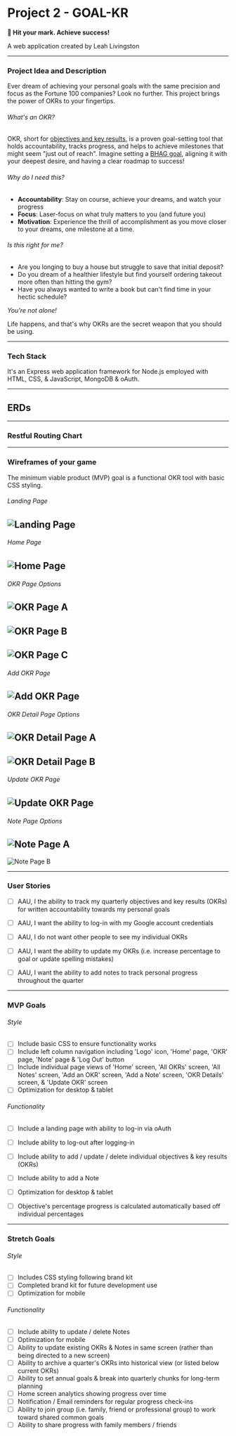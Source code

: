 # Project 2 - GOAL-KR

**🎯 Hit your mark. Achieve success!**

A web application created by Leah Livingston



---
### **Project Idea and Description**
Ever dream of achieving your personal goals with the same precision and focus as the Fortune 100 companies? Look no further. This project brings the power of OKRs to your fingertips. 

###### What's an OKR?
OKR, short for [objectives and key results](https://www.forbes.com/advisor/business/what-is-an-okr-definition-examples/), is a proven goal-setting tool that holds accountability, tracks progress, and helps to achieve milestones that might seem "just out of reach". Imagine setting a [BHAG goal](https://asana.com/resources/bhag-big-hairy-audacious-goal), aligning it with your deepest desire, and having a clear roadmap to success!


###### Why do I need this?
* **Accountability**: Stay on course, achieve your dreams, and watch your progress
* **Focus**: Laser-focus on what truly matters to you (and future you)
* **Motivation**: Experience the thrill of accomplishment as you move closer to your dreams, one milestone at a time.


###### Is this right for me?
* Are you longing to buy a house but struggle to save that initial deposit?
* Do you dream of a healthier lifestyle but find yourself ordering takeout more often than hitting the gym?
* Have you always wanted to write a book but can't find time in your hectic schedule?

*You're not alone!* 

Life happens, and that's why OKRs are the secret weapon that you should be using.

---
### **Tech Stack**
It's an Express web application framework for Node.js employed with HTML, CSS, & JavaScript, MongoDB & oAuth.



---
## ERDs



---
### **Restful Routing Chart**






---
### **Wireframes of your game**
The minimum viable product (MVP) goal is a functional OKR tool with basic CSS styling.

###### Landing Page
![Landing Page](./images/LandingPageWireframe.png)
---
###### Home Page
![Home Page](./images/HomePageWireframe.png)
---
###### OKR Page Options
![OKR Page A](./images/OkrPageWireframeA.png)
---
![OKR Page B](./images/OkrPageWireframeB.png)
---
![OKR Page C](./images/OkrPageWireframeC.png)
---
###### Add OKR Page
![Add OKR Page](./images/AddOkrPageWireframe.png)
---
###### OKR Detail Page Options
![OKR Detail Page A](./images/OkrDetailPageWireframeA.png)
---
![OKR Detail Page B](./images/OkrDetailPageWireframeB.png)
---
###### Update OKR Page
![Update OKR Page](./images/UpdateOkrPageWireframe.png)
---
###### Note Page Options
![Note Page A](./images/NotesPageWireframeA.png)
---
![Note Page B](./images/NotesPageWireframeB.png)



---
### **User Stories**
- [ ] AAU, I the ability to track my quarterly objectives and key results (OKRs) for written accountability towards my personal goals
- [ ] AAU, I want the ability to log-in with my Google account credentials
- [ ] AAU, I do not want other people to see my individual OKRs
- [ ] AAU, I want the ability to update my OKRs (i.e. increase percentage to goal or update spelling mistakes)
- [ ] AAU, I want the ability to add notes to track personal progress throughout the quarter



---
### **MVP Goals**

###### Style
- [ ] Include basic CSS to ensure functionality works
- [ ] Include left column navigation including 'Logo' icon, 'Home' page, 'OKR' page, 'Note' page & 'Log Out' button
- [ ] Include individual page views of 'Home' screen, 'All OKRs' screen, 'All Notes' screen, 'Add an OKR' screen, 'Add a Note' screen, 'OKR Details' screen, & 'Update OKR' screen
- [ ] Optimization for desktop & tablet

###### Functionality
- [ ] Include a landing page with ability to log-in via oAuth
- [ ] Include ability to log-out after logging-in
- [ ] Include ability to add / update / delete individual objectives & key results (OKRs) 
- [ ] Include ability to add a Note
- [ ] Optimization for desktop & tablet  
- [ ] Objective's percentage progress is calculated automatically based off individual percentages



---
### **Stretch Goals**

###### Style
- [ ] Includes CSS styling following brand kit
- [ ] Completed brand kit for future development use
- [ ] Optimization for mobile

###### Functionality
- [ ] Include ability to update / delete Notes 
- [ ] Optimization for mobile
- [ ] Ability to update existing OKRs & Notes in same screen (rather than being directed to a new screen)
- [ ] Ability to archive a quarter's OKRs into historical view (or listed below current OKRs)
- [ ] Ability to set annual goals & break into quarterly chunks for long-term planning
- [ ] Home screen analytics showing progress over time
- [ ] Notification / Email reminders for regular progress check-ins
- [ ] Ability to join group (i.e. family, friend or professional group) to work toward shared common goals
- [ ] Ability to share progress with family members / friends